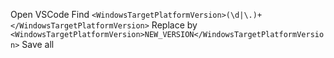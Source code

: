Open VSCode
Find `<WindowsTargetPlatformVersion>(\d|\.)+</WindowsTargetPlatformVersion>`
Replace by `<WindowsTargetPlatformVersion>NEW_VERSION</WindowsTargetPlatformVersion>`
Save all
